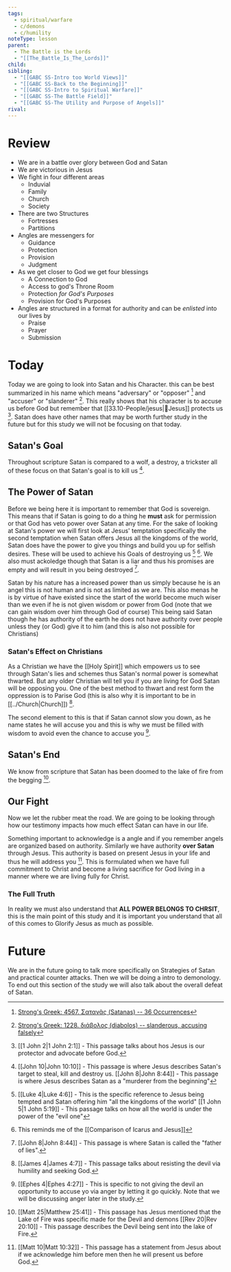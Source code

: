```yaml
---
tags:
  - spiritual/warfare
  - c/demons
  - c/humility
noteType: lesson
parent:
  - The Battle is the Lords
  - "[[The_Battle_Is_The_Lords]]"
child:
sibling:
  - "[[GABC SS-Intro too World Views]]"
  - "[[GABC SS-Back to the Beginning]]"
  - "[[GABC SS-Intro to Spiritual Warfare]]"
  - "[[GABC SS-The Battle Field]]"
  - "[[GABC SS-The Utility and Purpose of Angels]]"
rival:
---
```

# Review
- We are in a battle over glory between God and Satan
- We are victorious in Jesus
- We fight in four different areas
    - Induvial
    - Family
    - Church
    - Society
- There are two Structures
    - Fortresses
    - Partitions
- Angles are messengers for
    - Guidance
    - Protection
    - Provision
    - Judgment
- As we get closer to God we get four blessings
    - A Connection to God
    - Access to god's Throne Room
    - Protection *for God's Purposes*
    - Provision for God's Purposes
- Angles are structured in a format for authority and can be *enlisted* into our lives by
    - Praise
    - Prayer
    - Submission


# Today

Today we are going to look into Satan and his Character. this can be best summarized in his name which means "adversary" or "opposer" [^cite1] and "accuser" or "slanderer" [^cite2]. This really shows that his character is to accuse us before God but remember that [[33.10-People/jesus|👼Jesus]] protects us [^b1]. Satan does have other names that may be worth further study in the future but for this study we will not be focusing on that today.

[^cite1]: [Strong's Greek: 4567. Σατανᾶς (Satanas) -- 36 Occurrences](https://biblehub.com/greek/strongs_4567.htm)
[^cite2]: [Strong's Greek: 1228. διάβολος (diabolos) -- slanderous, accusing falsely](https://biblehub.com/greek/1228.htm)
[^b1]: [[1 John 2|1 John 2:1]] - This passage talks about hos Jesus is our protector and advocate before God.
## Satan's Goal

Throughout scripture Satan is compared to a wolf, a destroy, a trickster all of these focus on that Satan's goal is to kill us [^b2].

[^b2]:  [[John 10|John 10:10]] - This passage is where Jesus describes Satan's target to steal, kill and destroy us.
  [[John 8|John 8:44]] - This passage is where Jesus describes Satan as a "murderer from the beginning"
## The Power of Satan
Before we being here it is important to remember that God is sovereign. This means that if Satan is going to do a thing he **must** ask for permission or that God has veto power over Satan at any time. For the sake of looking at Satan's power we will first look at Jesus' temptation specifically the second temptation when Satan offers Jesus all the kingdoms of the world, Satan does have the power to give you things and build you up for selfish desires. These will be used to achieve his Goals of destroying us [^b2a] [^related1]. We also must ackoledge though that Satan is a liar and thus his promises are empty and will result in you being destroyed [^b2b].

Satan by his nature has a increased power than us simply because he is an angel this is not human and is not as limited as we are. This also menas he is by virtue of have existed since the start of the world become much wiser than we even if he is not given wisdom or power from God (note that we can gain wisdom over him through God of course) This being said Satan though he has authority of  the earth he does not have authority over people unless they (or God) give it to him (and this is also not possible for Christians)

[^b2a]: [[Luke 4|Luke 4:6]] - This is the specific reference to Jesus being tempted and Satan offering him "all the kingdoms of the world"
  [[1 John 5|1 John 5:19]] - This passage talks on how all the world is under the power of the "evil one"
[^related1]: This reminds me of the [[Comparison of Icarus and Jesus]]
[^b2b]: [[John 8|John 8:44]] - This passage is where Satan is called the "father of lies".

### Satan's Effect on Christians

As a Christian we have the [[Holy Spirit]] which empowers us to see through Satan's lies and schemes thus Satan's normal power is somewhat thwarted. But any older Christian will tell you if you are living for God Satan will be opposing you. One of the best method to thwart and rest form the oppression is to Parise God (this is also why it is important to be in [[../Church|Church]])  [^b2c].

The second element to this is that if Satan cannot slow you down, as he name states he will accuse you and this is why we must be filled with wisdom to avoid even the chance to accuse you [^b2d].

[^b2c]: [[James 4|James 4:7]] - This passage talks about resisting the devil via humility and seeking God.
[^b2d]: [[Ephes 4|Ephes 4:27]] - This is specific to not giving the devil an opportunity to accuse yo via anger by letting it go quickly. Note that we will be discussing anger later in the study.

## Satan's End
We know from scripture that Satan has been doomed to the lake of fire from the begging [^b3].

[^b3]: [[Matt 25|Matthew 25:41]] - This passage has Jesus mentioned that the Lake of Fire was specific made for the Devil and demons
  [[Rev 20|Rev 20:10]] - This passage describes the Devil being sent into the lake of Fire.


## Our Fight
Now we let the rubber meat the road. We are going to be looking through how our testimony impacts how much effect Satan can have in our life.

Something important to acknowledge is a angle and if you remember angels are organized based on authority. Similarly we have authority **over Satan** through Jesus. This authority is based on present Jesus in your life and thus he will address you [^b4]. This is formulated when we have full commitment to Christ and become a living sacrifice for God living in a manner where we are living fully for Christ.

### The Full Truth

In reality we must also understand that **ALL POWER BELONGS TO CHRSIT**, this is the main point of this study and it is important you understand that all of this comes to Glorify Jesus as much as possible.

[^b4]: [[Matt 10|Matt 10:32]] - This passage has a statement from Jesus about if we acknowledge him before men then he will present us before God.
# Future
We are in the future going to talk more specifically on Strategies of Satan and practical counter attacks. Then we will be doing a intro to demonology. To end out this section of the study we will also talk about the overall defeat of Satan.